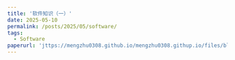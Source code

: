 ```yaml
---
title: '软件知识（一）'
date: 2025-05-10
permalink: /posts/2025/05/software/
tags:
  - Software
paperurl: 'jttps://mengzhu0308.github.io/mengzhu0308.githup.io/files/blog/2025-05-10-software.pdf'
---
```

